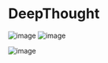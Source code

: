 # DeepThought

![image](https://github.com/Rohit0814/DeepThought/assets/82315142/e3ea65d0-fdcb-4bb0-805a-6bfe3df367f3)
![image](https://github.com/Rohit0814/DeepThought/assets/82315142/885fe279-f526-454b-a4c1-126dbf3567e1)

![image](https://github.com/Rohit0814/DeepThought/assets/82315142/3999a242-236a-4293-afb5-3a3702d6ced0)
